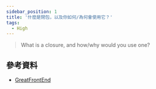 ```yaml
---
sidebar_position: 1
title: '什麼是閉包，以及你如何/為何會使用它？'
tags:
  - High
---
```


> What is a closure, and how/why would you use one?

## 參考資料

- [GreatFrontEnd](https://www.greatfrontend.com/questions/quiz/what-is-a-closure-and-how-why-would-you-use-one)

